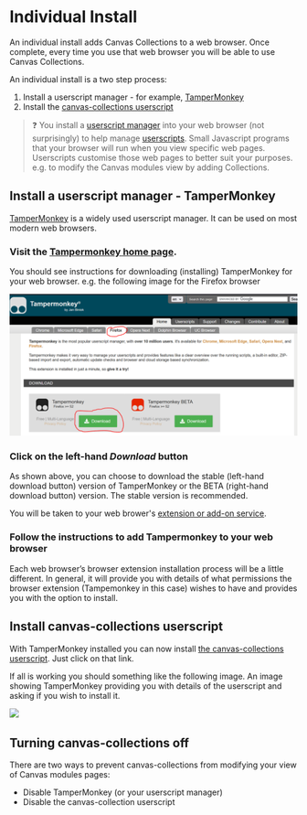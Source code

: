 # Individual Install

An individual install adds Canvas Collections to a web browser. Once complete, every time you use that web browser you will be able to use Canvas Collections.

An individual install is a two step process:

1. Install a userscript manager - for example, [TamperMonkey](https://www.tampermonkey.net/)
2. Install the [canvas-collections userscript](https://github.com/djplaner/canvas-collections/raw/main/release/canvas-collections.user.js)

> :question: You install a [userscript manager](https://en.wikipedia.org/wiki/Userscript_manager) into your web browser (not surprisingly) to help manage [userscripts](https://en.wikipedia.org/wiki/Userscript). Small Javascript programs that your browser will run when you view specific web pages. Userscripts customise those web pages to better suit your purposes. e.g. to modify the Canvas modules view by adding Collections.

## Install a userscript manager - TamperMonkey

[TamperMonkey](https://www.tampermonkey.net/) is a widely used userscript manager. It can be used on most modern web browsers. 

### Visit the [Tampermonkey home page](https://www.tampermonkey.net/).

You should see instructions for downloading (installing) TamperMonkey for your web browser. e.g. the following image for the Firefox browser

![](pics/tamperMonkeyHome.png)

### Click on the left-hand _Download_ button

As shown above, you can choose to download the stable (left-hand download button) version of TamperMonkey or the BETA (right-hand download button) version. The stable version is recommended.

You will be taken to your web brower's [extension or add-on service](https://en.wikipedia.org/wiki/Browser_extension).

### Follow the instructions to add Tampermonkey to your web browser

Each web browser’s browser extension installation process will be a little different. In general, it will provide you with details of what permissions the browser extension (Tampemonkey in this case) wishes to have and provides you with the option to install.

## Install canvas-collections userscript

With TamperMonkey installed you can now install [the canvas-collections userscript](https://github.com/djplaner/canvas-collections/raw/main/release/canvas-collections.user.js). Just click on that link.

If all is working you should something like the following image. An image showing TamperMonkey providing you with details of the userscript and asking if you wish to install it.

![](pics/tamperMonkeyInstallCanvasCollections.png)


## Turning canvas-collections off

There are two ways to prevent canvas-collections from modifying your view of Canvas modules pages:
- Disable TamperMonkey (or your userscript manager)
- Disable the canvas-collection userscript
